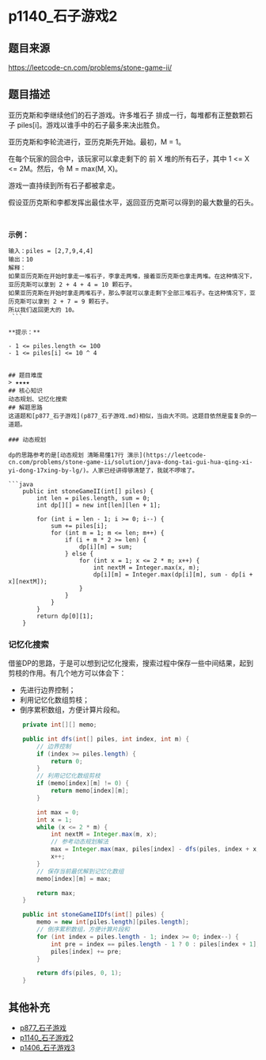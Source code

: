 # p1140_石子游戏2
## 题目来源
https://leetcode-cn.com/problems/stone-game-ii/
## 题目描述

亚历克斯和李继续他们的石子游戏。许多堆石子 排成一行，每堆都有正整数颗石子 piles[i]。游戏以谁手中的石子最多来决出胜负。

亚历克斯和李轮流进行，亚历克斯先开始。最初，M = 1。

在每个玩家的回合中，该玩家可以拿走剩下的 前 X 堆的所有石子，其中 1 <= X <= 2M。然后，令 M = max(M, X)。

游戏一直持续到所有石子都被拿走。

假设亚历克斯和李都发挥出最佳水平，返回亚历克斯可以得到的最大数量的石头。

 

**示例：**
```text
输入：piles = [2,7,9,4,4]
输出：10
解释：
如果亚历克斯在开始时拿走一堆石子，李拿走两堆，接着亚历克斯也拿走两堆。在这种情况下，亚历克斯可以拿到 2 + 4 + 4 = 10 颗石子。 
如果亚历克斯在开始时拿走两堆石子，那么李就可以拿走剩下全部三堆石子。在这种情况下，亚历克斯可以拿到 2 + 7 = 9 颗石子。
所以我们返回更大的 10。 
 ```

**提示：**

- 1 <= piles.length <= 100
- 1 <= piles[i] <= 10 ^ 4


## 题目难度
> ★★★★
## 核心知识
动态规划、记忆化搜索
## 解题思路
这道题和[p877_石子游戏](p877_石子游戏.md)相似，当由大不同。这题目依然是蛮复杂的一道题。

### 动态规划

dp的思路参考的是[动态规划 清晰易懂17行 演示](https://leetcode-cn.com/problems/stone-game-ii/solution/java-dong-tai-gui-hua-qing-xi-yi-dong-17xing-by-lg/)。人家已经讲得够清楚了，我就不啰嗦了。

```java
    public int stoneGameII(int[] piles) {
        int len = piles.length, sum = 0;
        int dp[][] = new int[len][len + 1];

        for (int i = len - 1; i >= 0; i--) {
            sum += piles[i];
            for (int m = 1; m <= len; m++) {
                if (i + m * 2 >= len) {
                    dp[i][m] = sum;
                } else {
                    for (int x = 1; x <= 2 * m; x++) {
                        int nextM = Integer.max(x, m);
                        dp[i][m] = Integer.max(dp[i][m], sum - dp[i + x][nextM]);
                    }
                }
            }
        }
        return dp[0][1];
    }
```

### 记忆化搜索

借鉴DP的思路，于是可以想到记忆化搜索，搜索过程中保存一些中间结果，起到剪枝的作用。有几个地方可以体会下：

- 先进行边界控制；
- 利用记忆化数组剪枝；
- 倒序累积数组，方便计算片段和。

```java
    private int[][] memo;

    public int dfs(int[] piles, int index, int m) {
        // 边界控制
        if (index >= piles.length) {
            return 0;
        }
        // 利用记忆化数组剪枝
        if (memo[index][m] != 0) {
            return memo[index][m];
        }

        int max = 0;
        int x = 1;
        while (x <= 2 * m) {
            int nextM = Integer.max(m, x);
            // 参考动态规划解法
            max = Integer.max(max, piles[index] - dfs(piles, index + x, nextM));
            x++;
        }
        // 保存当前最优解到记忆化数组
        memo[index][m] = max;

        return max;
    }

    public int stoneGameIIDfs(int[] piles) {
        memo = new int[piles.length][piles.length];
        // 倒序累积数组，方便计算片段和
        for (int index = piles.length - 1; index >= 0; index--) {
            int pre = index == piles.length - 1 ? 0 : piles[index + 1];
            piles[index] += pre;
        }

        return dfs(piles, 0, 1);
    }

```

## 其他补充

- [p877_石子游戏](../problem/p877_石子游戏.md)
- [p1140_石子游戏2](../problem/p1140_石子游戏2.md)
- [p1406_石子游戏3](../problem/p1406_石子游戏3.md)